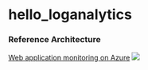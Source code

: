 # hello_loganalytics

### Reference  Architecture
[Web application monitoring on Azure](https://learn.microsoft.com/en-us/azure/architecture/web-apps/guides/monitoring/app-monitoring)
![](https://learn.microsoft.com/en-us/azure/architecture/web-apps/guides/_images/architecture-diagram-app-monitoring-new.png)
